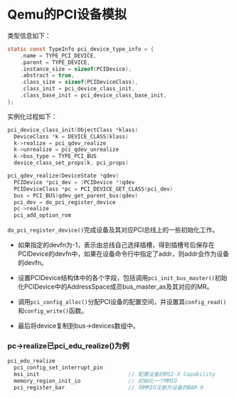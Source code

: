 # Qemu的PCI设备模拟

类型信息如下：

```c
static const TypeInfo pci_device_type_info = {
    .name = TYPE_PCI_DEVICE,
    .parent = TYPE_DEVICE,
    .instance_size = sizeof(PCIDevice),
    .abstract = true,
    .class_size = sizeof(PCIDeviceClass),
    .class_init = pci_device_class_init,
    .class_base_init = pci_device_class_base_init,
};
```

实例化过程如下：

```c
pci_device_class_init(ObjectClass *klass)
  DeviceClass *k = DEVICE_CLASS(klass)
  k->realize = pci_qdev_realize
  k->unrealize = pci_qdev_unrealize
  k->bus_type = TYPE_PCI_BUS
  device_class_set_props(k, pci_props)

pci_qdev_realize(DeviceState *qdev)
  PCIDevice *pci_dev = (PCIDevice *)qdev
  PCIDeviceClass *pc = PCI_DEVICE_GET_CLASS(pci_dev)
  bus = PCI_BUS(qdev_get_parent_bus(qdev)
  pci_dev = do_pci_register_device
  pc->realize
  pci_add_option_rom
```

`do_pci_register_device()`完成设备及其对应PCI总线上的一些初始化工作。

- 如果指定的devfn为-1，表示由总线自己选择插槽，得到插槽号后保存在PCIDevice的devfn中，如果在设备命令行中指定了addr，则addr会作为设备的devfn。

- 设置PCIDevice结构体中的各个字段，包括调用`pci_init_bus_master()`初始化PCIDevice中的AddressSpace成员bus_master_as及其对应的MR。

- 调用`pci_config_alloc()`分配PCI设备的配置空间，并设置其`config_read()`和`config_write()`函数。

- 最后将device复制到bus->devices数组中。

### pc->realize已pci_edu_realize()为例

```c
pci_edu_realize
  pci_config_set_interrupt_pin
  msi_init                            // 配置设备的MSI-X Capability
  memory_region_init_io               // 初始化一个MMIO
  pci_register_bar                    // 将MMIO注册为设备的BAR 0
```
